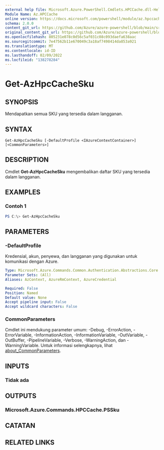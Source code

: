 ```yaml
---
external help file: Microsoft.Azure.PowerShell.Cmdlets.HPCCache.dll-Help.xml
Module Name: Az.HPCCache
online version: https://docs.microsoft.com/powershell/module/az.hpccache/get-azhpccachesku
schema: 2.0.0
content_git_url: https://github.com/Azure/azure-powershell/blob/main/src/HPCCache/HPCCache/help/Get-AzHpcCacheSku.md
original_content_git_url: https://github.com/Azure/azure-powershell/blob/main/src/HPCCache/HPCCache/help/Get-AzHpcCacheSku.md
ms.openlocfilehash: 805231e078c0d56c5af031c08c093daefa638aac
ms.sourcegitcommit: 7e47562b11e670049c3a18af7498414da853a921
ms.translationtype: MT
ms.contentlocale: id-ID
ms.lasthandoff: 02/09/2022
ms.locfileid: "138278284"
---
```

# Get-AzHpcCacheSku

## SYNOPSIS
Mendapatkan semua SKU yang tersedia dalam langganan.

## SYNTAX

```
Get-AzHpcCacheSku [-DefaultProfile <IAzureContextContainer>] [<CommonParameters>]
```

## DESCRIPTION
Cmdlet **Get-AzHpcCacheSku** mengembalikan daftar SKU yang tersedia dalam langganan.

## EXAMPLES

### Contoh 1
```powershell
PS C:\> Get-AzHpcCacheSku
```

## PARAMETERS

### -DefaultProfile
Kredensial, akun, penyewa, dan langganan yang digunakan untuk komunikasi dengan Azure.

```yaml
Type: Microsoft.Azure.Commands.Common.Authentication.Abstractions.Core.IAzureContextContainer
Parameter Sets: (All)
Aliases: AzContext, AzureRmContext, AzureCredential

Required: False
Position: Named
Default value: None
Accept pipeline input: False
Accept wildcard characters: False
```

### CommonParameters
Cmdlet ini mendukung parameter umum: -Debug, -ErrorAction, -ErrorVariable, -InformationAction, -InformationVariable, -OutVariable, -OutBuffer, -PipelineVariable, -Verbose, -WarningAction, dan -WarningVariable. Untuk informasi selengkapnya, lihat [about_CommonParameters](http://go.microsoft.com/fwlink/?LinkID=113216).

## INPUTS

### Tidak ada

## OUTPUTS

### Microsoft.Azure.Commands.HPCCache.PSSku

## CATATAN

## RELATED LINKS
